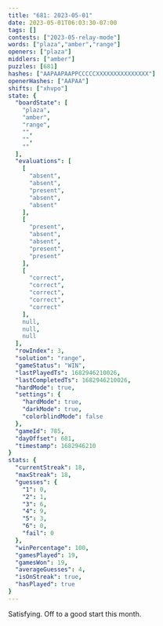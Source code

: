 ```yaml
---
title: "681: 2023-05-01"
date: 2023-05-01T06:03:30-07:00
tags: []
contests: ["2023-05-relay-mode"]
words: ["plaza","amber","range"]
openers: ["plaza"]
middlers: ["amber"]
puzzles: [681]
hashes: ["AAPAAPAAPPCCCCCXXXXXXXXXXXXXXX"]
openerHashes: ["AAPAA"]
shifts: ["xhvpo"]
state: {
  "boardState": [
    "plaza",
    "amber",
    "range",
    "",
    "",
    ""
  ],
  "evaluations": [
    [
      "absent",
      "absent",
      "present",
      "absent",
      "absent"
    ],
    [
      "present",
      "absent",
      "absent",
      "present",
      "present"
    ],
    [
      "correct",
      "correct",
      "correct",
      "correct",
      "correct"
    ],
    null,
    null,
    null
  ],
  "rowIndex": 3,
  "solution": "range",
  "gameStatus": "WIN",
  "lastPlayedTs": 1682946210026,
  "lastCompletedTs": 1682946210026,
  "hardMode": true,
  "settings": {
    "hardMode": true,
    "darkMode": true,
    "colorblindMode": false
  },
  "gameId": 785,
  "dayOffset": 681,
  "timestamp": 1682946210
}
stats: {
  "currentStreak": 18,
  "maxStreak": 18,
  "guesses": {
    "1": 0,
    "2": 1,
    "3": 6,
    "4": 9,
    "5": 3,
    "6": 0,
    "fail": 0
  },
  "winPercentage": 100,
  "gamesPlayed": 19,
  "gamesWon": 19,
  "averageGuesses": 4,
  "isOnStreak": true,
  "hasPlayed": true
}
---
```

<!-- more -->
Satisfying. Off to a good start this month.
